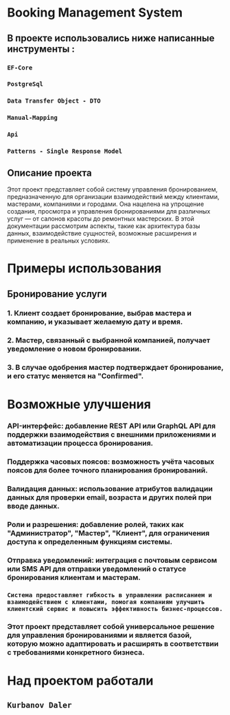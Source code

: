 # Booking Management System

## В проекте использовались ниже написанные инструменты :
### `EF-Core`
### `PostgreSql`
### `Data Transfer Object - DTO`
### `Manual-Mapping`
### `Api`
### `Patterns - Single Response Model`

## Описание проекта

Этот проект представляет собой систему управления бронированием, предназначенную для организации взаимодействий между клиентами, мастерами, компаниями и городами. Она нацелена на упрощение создания, просмотра и управления бронированиями для различных услуг — от салонов красоты до ремонтных мастерских. В этой документации рассмотрим аспекты, такие как архитектура базы данных, взаимодействие сущностей, возможные расширения и применение в реальных условиях.

# Примеры использования
## Бронирование услуги
### 1. Клиент создает бронирование, выбрав мастера и компанию, и указывает желаемую дату и время.
### 2. Мастер, связанный с выбранной компанией, получает уведомление о новом бронировании.
### 3. В случае одобрения мастер подтверждает бронирование, и его статус меняется на "Confirmed".

# Возможные улучшения
### API-интерфейс: добавление REST API или GraphQL API для поддержки взаимодействия с внешними приложениями и автоматизации процесса бронирования.
### Поддержка часовых поясов: возможность учёта часовых поясов для более точного планирования бронирований.
### Валидация данных: использование атрибутов валидации данных для проверки email, возраста и других полей при вводе данных.
### Роли и разрешения: добавление ролей, таких как "Администратор", "Мастер", "Клиент", для ограничения доступа к определенным функциям системы.
### Отправка уведомлений: интеграция с почтовым сервисом или SMS API для отправки уведомлений о статусе бронирования клиентам и мастерам.


### `Система предоставляет гибкость в управлении расписанием и взаимодействием с клиентами, помогая компаниям улучшить клиентский сервис и повысить эффективность бизнес-процессов.`

### Этот проект представляет собой универсальное решение для управления бронированиями и является базой, которую можно адаптировать и расширять в соответствии с требованиями конкретного бизнеса.

# Над проектом работали 
## `Kurbanov Daler`